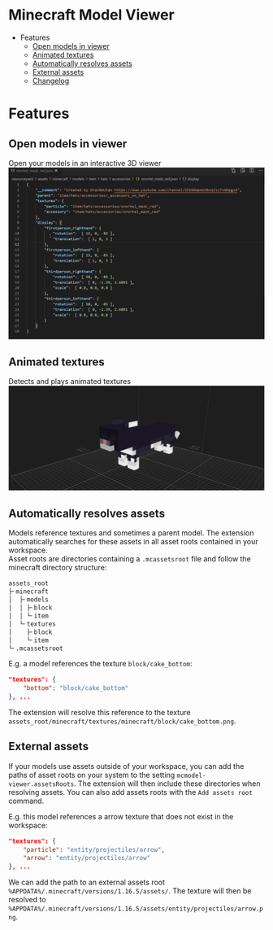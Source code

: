 # Minecraft Model Viewer

- Features
    - [Open models in viewer](#Open-models-in-viewer)
    - [Animated textures](#Animated-textures)
    - [Automatically resolves assets](#Automatically-resolves-assets)
    - [External assets](#External-assets)
    - [Changelog](https://github.com/Oran9eUtan/vscode-mcmodel-viewer/blob/main/CHANGELOG.md)

# Features
## Open models in viewer
Open your models in an interactive 3D viewer
![](https://raw.githubusercontent.com/OrangeUtan/vscode-mcmodel-viewer/main/images/demo_open_in_viewer.gif)
## Animated textures
Detects and plays animated textures
![](https://raw.githubusercontent.com/OrangeUtan/vscode-mcmodel-viewer/main/images/demo_animated_texture.gif)
## Automatically resolves assets
Models reference textures and sometimes a parent model. The extension automatically searches for these assets in all asset roots contained in your workspace. <br>
Asset roots are directories containing a `.mcassetsroot` file and follow the minecraft directory structure:
```
assets_root
├╴minecraft
│  ├╴models
│  │ ├╴block
│  │ └╴item
│  └╴textures
│    ├╴block
│    └╴item
└╴.mcassetsroot
```
E.g. a model references the texture `block/cake_bottom`:
```json
"textures": {
    "bottom": "block/cake_bottom"
}, ...
```
 The extension will resolve this reference to the texture `assets_root/minecraft/textures/minecraft/block/cake_bottom.png`.
## External assets
If your models use assets outside of your workspace, you can add the paths of asset roots on your system to the setting `mcmodel-viewer.assetsRoots`. The extension will then include these directories when resolving assets. You can also add assets roots with the `Add assets root` command.<br>

E.g. this model references a arrow texture that does not exist in the workspace:
```json
"textures": {
    "particle": "entity/projectiles/arrow",
    "arrow": "entity/projectiles/arrow"
}, ...
```
We can add the path to an external assets root `%APPDATA%/.minecraft/versions/1.16.5/assets/`. The texture will then be resolved to `%APPDATA%/.minecraft/versions/1.16.5/assets/entity/projectiles/arrow.png`.